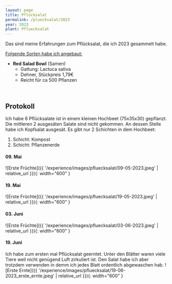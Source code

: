 ```yaml
---
layout: page
title: Pflücksalat
permalink: /pluecksalat/2023
year: 2023
plant: Pfluecksalat
---
```


Das sind meine Erfahrungen zum Pflücksalat, die ich 2023 gesammelt habe.

<u>Folgende Sorten habe ich angebaut:</u>

- **Red Salad Bowl** (Samen)
    - Gattung: Lactuca sativa
    - Dehner, Stückpreis 1,79€
    - Reicht für ca 500 Pflanzen

<br>

## Protokoll
Ich habe 6 Pflücksalate ist in einem kleinen Hochbeet (75x35x30) gepflanzt. Die mittleren 2 ausgesäten Salate sind nicht gekommen. An dessen Stelle habe ich Kopfsalat ausgesät. Es gibt nur 2 Schichten in dem Hochbeet:
 1. Schicht: Kompost
 2. Schicht: Pflanzenerde

#### <b>09. Mai</b>
![Erste Früchte]({{ '/experience/images/pfluecksalat/09-05-2023.jpeg' | relative_url }}){: width="600" }


#### <b>19. Mai</b>

![Erste Früchte]({{ '/experience/images/pfluecksalat/19-05-2023.jpeg' | relative_url }}){: width="600" }


#### <b>03. Juni</b>
![Erste Früchte]({{ '/experience/images/pfluecksalat/03-06-2023.jpeg' | relative_url }}){: width="600" }

#### <b>19. Juni</b>
Ich habe zum ersten mal Pflücksalat geerntet. Unter den Blätter waren viele Tiere weil nicht genügend Luft zirkuliert ist. Den Salat habe ich aber trotzdem verwenden in demm ich jedes Blatt ordentlich abgewaschen hab.
![Erste Ernte]({{ '/experience/images/pfluecksalat/19-06-2023_erste_ernte.jpeg' | relative_url }}){: width="600" }

